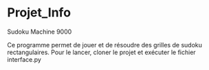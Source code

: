 # Projet_Info
Sudoku Machine 9000

Ce programme permet de jouer et de résoudre des grilles de sudoku rectangulaires.
Pour le lancer, cloner le projet et exécuter le fichier interface.py
